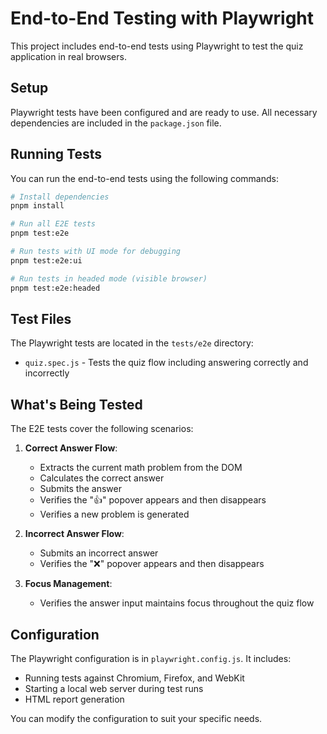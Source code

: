 # End-to-End Testing with Playwright

This project includes end-to-end tests using Playwright to test the quiz application in real browsers.

## Setup

Playwright tests have been configured and are ready to use. All necessary dependencies are included in the `package.json` file.

## Running Tests

You can run the end-to-end tests using the following commands:

```bash
# Install dependencies
pnpm install

# Run all E2E tests
pnpm test:e2e

# Run tests with UI mode for debugging
pnpm test:e2e:ui

# Run tests in headed mode (visible browser)
pnpm test:e2e:headed
```

## Test Files

The Playwright tests are located in the `tests/e2e` directory:

- `quiz.spec.js` - Tests the quiz flow including answering correctly and incorrectly

## What's Being Tested

The E2E tests cover the following scenarios:

1. **Correct Answer Flow**:
   - Extracts the current math problem from the DOM
   - Calculates the correct answer
   - Submits the answer
   - Verifies the "👍" popover appears and then disappears
   - Verifies a new problem is generated

2. **Incorrect Answer Flow**:
   - Submits an incorrect answer
   - Verifies the "❌" popover appears and then disappears

3. **Focus Management**:
   - Verifies the answer input maintains focus throughout the quiz flow

## Configuration

The Playwright configuration is in `playwright.config.js`. It includes:

- Running tests against Chromium, Firefox, and WebKit
- Starting a local web server during test runs
- HTML report generation

You can modify the configuration to suit your specific needs.
